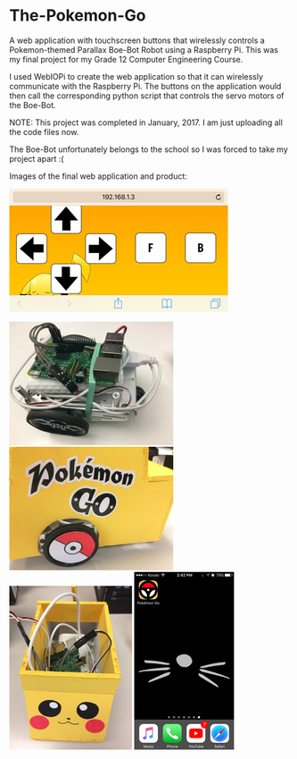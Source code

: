 # The-Pokemon-Go
A web application with touchscreen buttons that wirelessly controls a Pokemon-themed Parallax Boe-Bot Robot using a Raspberry Pi.
This was my final project for my Grade 12 Computer Engineering Course.

I used WebIOPi to create the web application so that it can wirelessly communicate with the Raspberry Pi. The buttons on the
application would then call the corresponding python script that controls the servo motors of the Boe-Bot. 

NOTE: This project was completed in January, 2017. I am just uploading all the code files now.

The Boe-Bot unfortunately belongs to the school so I was forced to take my project apart :(

Images of the final web application and product: 

![alt text](https://raw.githubusercontent.com/carrotdonut/The-Pokemon-Go/master/project_images/img5.jpg)

![alt text](https://raw.githubusercontent.com/carrotdonut/The-Pokemon-Go/master/project_images/img3.jpg)
![alt text](https://raw.githubusercontent.com/carrotdonut/The-Pokemon-Go/master/project_images/img1.jpg)
![alt text](https://raw.githubusercontent.com/carrotdonut/The-Pokemon-Go/master/project_images/img2.jpg)
![alt text](https://raw.githubusercontent.com/carrotdonut/The-Pokemon-Go/master/project_images/img4.png)





